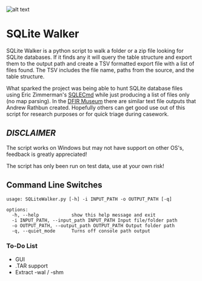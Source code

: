 ![alt text](https://github.com/stark4n6/SQLite-Walker/blob/main/SQLiteWalker.png)

# SQLite Walker
SQLite Walker is a python script to walk a folder or a zip file looking for SQLite databases. If it finds any it will query the table structure and export them to the output path and create a TSV formatted export file with a list of files found. The TSV includes the file name, paths from the source, and the table structure.

What sparked the project was being able to hunt SQLite database files using Eric Zimmerman's [SQLECmd](https://github.com/EricZimmerman/SQLECmd/tree/master/SQLECmd) while just producing a list of files only (no map parsing). In the [DFIR Museum](https://github.com/AndrewRathbun/DFIRArtifactMuseum/tree/main/Android) there are similar text file outputs that Andrew Rathbun created. Hopefully others can get good use out of this script for research purposes or for quick triage during casework.

## ***DISCLAIMER*** 
The script works on Windows but may not have support on other OS's, feedback is greatly appreciated!

The script has only been run on test data, use at your own risk!

## Command Line Switches
```
usage: SQLiteWalker.py [-h] -i INPUT_PATH -o OUTPUT_PATH [-q]

options:
  -h, --help            show this help message and exit  
  -i INPUT_PATH, --input_path INPUT_PATH Input file/folder path  
  -o OUTPUT_PATH, --output_path OUTPUT_PATH Output folder path  
  -q, --quiet_mode      Turns off console path output  
```

### To-Do List
- GUI
- .TAR support
- Extract -wal / -shm
